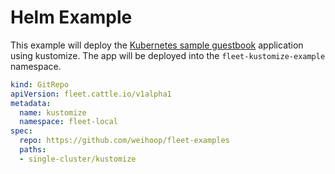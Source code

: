 # Helm Example

This example will deploy the [Kubernetes sample guestbook](https://github.com/kubernetes/examples/tree/master/guestbook/) application
using kustomize. The app will be deployed into the `fleet-kustomize-example` namespace.

```yaml
kind: GitRepo
apiVersion: fleet.cattle.io/v1alpha1
metadata:
  name: kustomize
  namespace: fleet-local
spec:
  repo: https://github.com/weihoop/fleet-examples
  paths:
  - single-cluster/kustomize
```
